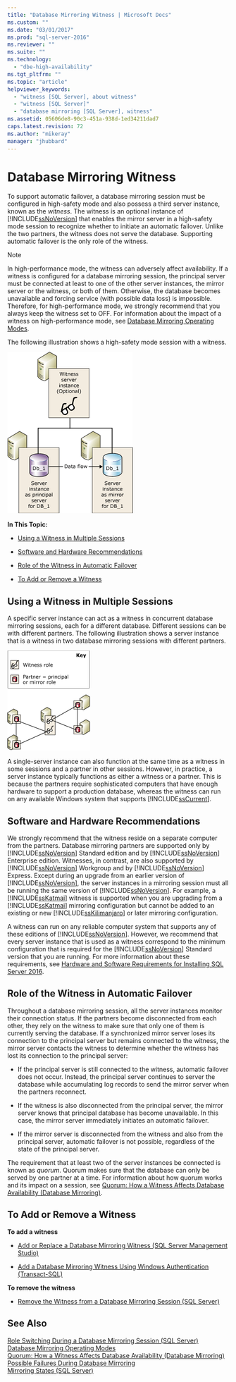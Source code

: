 ```yaml
---
title: "Database Mirroring Witness | Microsoft Docs"
ms.custom: ""
ms.date: "03/01/2017"
ms.prod: "sql-server-2016"
ms.reviewer: ""
ms.suite: ""
ms.technology: 
  - "dbe-high-availability"
ms.tgt_pltfrm: ""
ms.topic: "article"
helpviewer_keywords: 
  - "witness [SQL Server], about witness"
  - "witness [SQL Server]"
  - "database mirroring [SQL Server], witness"
ms.assetid: 05606de8-90c3-451a-938d-1ed34211dad7
caps.latest.revision: 72
ms.author: "mikeray"
manager: "jhubbard"
---
```

# Database Mirroring Witness
  To support automatic failover, a database mirroring session must be configured in high-safety mode and also possess a third server instance, known as the *witness*. The witness is an optional instance of [!INCLUDE[ssNoVersion](../../advanced-analytics/r-services/includes/ssnoversion-md.md)] that enables the mirror server in a high-safety mode session to recognize whether to initiate an automatic failover. Unlike the two partners, the witness does not serve the database. Supporting automatic failover is the only role of the witness.  
  
> [!NOTE]  
>  In high-performance mode, the witness can adversely affect availability. If a witness is configured for a database mirroring session, the principal server must be connected at least to one of the other server instances, the mirror server or the witness, or both of them. Otherwise, the database becomes unavailable and forcing service (with possible data loss) is impossible. Therefore, for high-performance mode, we strongly recommend that you always keep the witness set to OFF. For information about the impact of a witness on high-performance mode, see [Database Mirroring Operating Modes](../../database-engine/database-mirroring/database-mirroring-operating-modes.md).  
  
 The following illustration shows a high-safety mode session with a witness.  
  
 ![Mirroring session with a witness](../../database-engine/database-mirroring/media/dbm-3-way-session-intro.gif "Mirroring session with a witness")  
  
 **In This Topic:**  
  
-   [Using a Witness in Multiple Sessions](#InMultipleSessions)  
  
-   [Software and Hardware Recommendations](#SwHwRecommendations)  
  
-   [Role of the Witness in Automatic Failover](#InAutoFo)  
  
-   [To Add or Remove a Witness](#AddRemoveWitness)  
  
##  <a name="InMultipleSessions"></a> Using a Witness in Multiple Sessions  
 A specific server instance can act as a witness in concurrent database mirroring sessions, each for a different database. Different sessions can be with different partners. The following illustration shows a server instance that is a witness in two database mirroring sessions with different partners.  
  
 ![Server instance that is a witness for 2 databases](../../database-engine/database-mirroring/media/dbm-witness-in-2-sessions.gif "Server instance that is a witness for 2 databases")  
  
 A single-server instance can also function at the same time as a witness in some sessions and a partner in other sessions. However, in practice, a server instance typically functions as either a witness or a partner. This is because the partners require sophisticated computers that have enough hardware to support a production database, whereas the witness can run on any available Windows system that supports [!INCLUDE[ssCurrent](../../advanced-analytics/r-services/includes/sscurrent-md.md)].  
  
##  <a name="SwHwRecommendations"></a> Software and Hardware Recommendations  
 We strongly recommend that the witness reside on a separate computer from the partners. Database mirroring partners are supported only by [!INCLUDE[ssNoVersion](../../advanced-analytics/r-services/includes/ssnoversion-md.md)] Standard edition and by [!INCLUDE[ssNoVersion](../../advanced-analytics/r-services/includes/ssnoversion-md.md)] Enterprise edition. Witnesses, in contrast, are also supported by [!INCLUDE[ssNoVersion](../../advanced-analytics/r-services/includes/ssnoversion-md.md)] Workgroup and by [!INCLUDE[ssNoVersion](../../advanced-analytics/r-services/includes/ssnoversion-md.md)] Express. Except during an upgrade from an earlier version of [!INCLUDE[ssNoVersion](../../advanced-analytics/r-services/includes/ssnoversion-md.md)], the server instances in a mirroring session must all be running the same version of [!INCLUDE[ssNoVersion](../../advanced-analytics/r-services/includes/ssnoversion-md.md)]. For example, a [!INCLUDE[ssKatmai](../../analysis-services/data-mining/includes/sskatmai-md.md)] witness is supported when you are upgrading from a [!INCLUDE[ssKatmai](../../analysis-services/data-mining/includes/sskatmai-md.md)] mirroring configuration but cannot be added to an existing or new [!INCLUDE[ssKilimanjaro](../../analysis-services/instances/install/windows/includes/sskilimanjaro-md.md)] or later mirroring configuration.  
  
 A witness can run on any reliable computer system that supports any of these editions of [!INCLUDE[ssNoVersion](../../advanced-analytics/r-services/includes/ssnoversion-md.md)]. However, we recommend that every server instance that is used as a witness correspond to the minimum configuration that is required for the [!INCLUDE[ssNoVersion](../../advanced-analytics/r-services/includes/ssnoversion-md.md)] Standard version that you are running. For more information about these requirements, see [Hardware and Software Requirements for Installing SQL Server 2016](../Topic/Hardware%20and%20Software%20Requirements%20for%20Installing%20SQL%20Server%202016.md).  
  
##  <a name="InAutoFo"></a> Role of the Witness in Automatic Failover  
 Throughout a database mirroring session, all the server instances monitor their connection status. If the partners become disconnected from each other, they rely on the witness to make sure that only one of them is currently serving the database. If a synchronized mirror server loses its connection to the principal server but remains connected to the witness, the mirror server contacts the witness to determine whether the witness has lost its connection to the principal server:  
  
-   If the principal server is still connected to the witness, automatic failover does not occur. Instead, the principal server continues to server the database while accumulating log records to send the mirror server when the partners reconnect.  
  
-   If the witness is also disconnected from the principal server, the mirror server knows that principal database has become unavailable. In this case, the mirror server immediately initiates an automatic failover.  
  
-   If the mirror server is disconnected from the witness and also from the principal server, automatic failover is not possible, regardless of the state of the principal server.  
  
 The requirement that at least two of the server instances be connected is known as *quorum*. Quorum makes sure that the database can only be served by one partner at a time. For information about how quorum works and its impact on a session, see [Quorum: How a Witness Affects Database Availability &#40;Database Mirroring&#41;](../../database-engine/database-mirroring/quorum-how-a-witness-affects-database-availability-database-mirroring.md).  
  
##  <a name="AddRemoveWitness"></a> To Add or Remove a Witness  
 **To add a witness**  
  
-   [Add or Replace a Database Mirroring Witness &#40;SQL Server Management Studio&#41;](../../database-engine/database-mirroring/add-or-replace-a-database-mirroring-witness-sql-server-management-studio.md)  
  
-   [Add a Database Mirroring Witness Using Windows Authentication &#40;Transact-SQL&#41;](../../database-engine/database-mirroring/add-a-database-mirroring-witness-using-windows-authentication-transact-sql.md)  
  
 **To remove the witness**  
  
-   [Remove the Witness from a Database Mirroring Session &#40;SQL Server&#41;](../../database-engine/database-mirroring/remove-the-witness-from-a-database-mirroring-session-sql-server.md)  
  
## See Also  
 [Role Switching During a Database Mirroring Session &#40;SQL Server&#41;](../../database-engine/database-mirroring/role-switching-during-a-database-mirroring-session-sql-server.md)   
 [Database Mirroring Operating Modes](../../database-engine/database-mirroring/database-mirroring-operating-modes.md)   
 [Quorum: How a Witness Affects Database Availability &#40;Database Mirroring&#41;](../../database-engine/database-mirroring/quorum-how-a-witness-affects-database-availability-database-mirroring.md)   
 [Possible Failures During Database Mirroring](../../database-engine/database-mirroring/possible-failures-during-database-mirroring.md)   
 [Mirroring States &#40;SQL Server&#41;](../../database-engine/database-mirroring/mirroring-states-sql-server.md)  
  
  